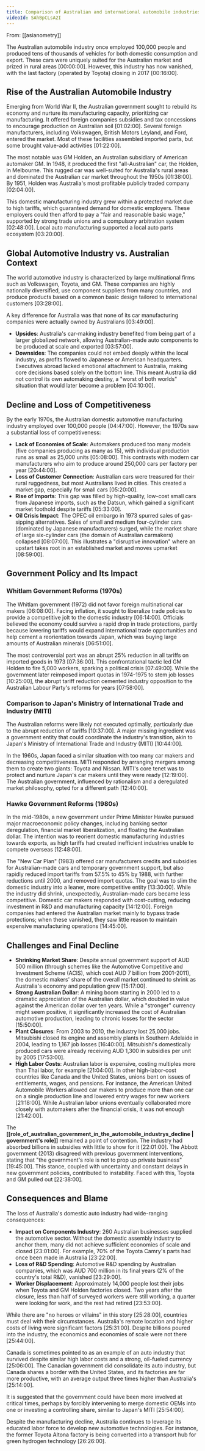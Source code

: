 ```yaml
---
title: Comparison of Australian and international automobile industries
videoId: SAhBpCLsA2I
---
```


From: [[asianometry]] <br/> 

The Australian automobile industry once employed 100,000 people and produced tens of thousands of vehicles for both domestic consumption and export. These cars were uniquely suited for the Australian market and prized in rural areas <a class="yt-timestamp" data-t="00:00:00">[00:00:00]</a>. However, this industry has now vanished, with the last factory (operated by Toyota) closing in 2017 <a class="yt-timestamp" data-t="00:16:00">[00:16:00]</a>.

## Rise of the Australian Automobile Industry

Emerging from World War II, the Australian government sought to rebuild its economy and nurture its manufacturing capacity, prioritizing car manufacturing. It offered foreign companies subsidies and tax concessions to encourage production on Australian soil <a class="yt-timestamp" data-t="01:02:00">[01:02:00]</a>. Several foreign manufacturers, including Volkswagen, British Motors Leyland, and Ford, entered the market. Most of these facilities assembled imported parts, but some brought value-add activities <a class="yt-timestamp" data-t="01:22:00">[01:22:00]</a>.

The most notable was GM Holden, an Australian subsidiary of American automaker GM. In 1948, it produced the first "all-Australian" car, the Holden, in Melbourne. This rugged car was well-suited for Australia's rural areas and dominated the Australian car market throughout the 1950s <a class="yt-timestamp" data-t="01:38:00">[01:38:00]</a>. By 1951, Holden was Australia's most profitable publicly traded company <a class="yt-timestamp" data-t="02:04:00">[02:04:00]</a>.

This domestic manufacturing industry grew within a protected market due to high tariffs, which guaranteed demand for domestic employers. These employers could then afford to pay a "fair and reasonable basic wage," supported by strong trade unions and a compulsory arbitration system <a class="yt-timestamp" data-t="02:48:00">[02:48:00]</a>. Local auto manufacturing supported a local auto parts ecosystem <a class="yt-timestamp" data-t="03:20:00">[03:20:00]</a>.

## Global Automotive Industry vs. Australian Context

The world automotive industry is characterized by large multinational firms such as Volkswagen, Toyota, and GM. These companies are highly nationally diversified, use component suppliers from many countries, and produce products based on a common basic design tailored to international customers <a class="yt-timestamp" data-t="03:28:00">[03:28:00]</a>.

A key difference for Australia was that none of its car manufacturing companies were actually owned by Australians <a class="yt-timestamp" data-t="03:49:00">[03:49:00]</a>.
*   **Upsides**: Australia's car-making industry benefited from being part of a larger globalized network, allowing Australian-made auto components to be produced at scale and exported <a class="yt-timestamp" data-t="03:57:00">[03:57:00]</a>.
*   **Downsides**: The companies could not embed deeply within the local industry, as profits flowed to Japanese or American headquarters. Executives abroad lacked emotional attachment to Australia, making core decisions based solely on the bottom line. This meant Australia did not control its own automaking destiny, a "worst of both worlds" situation that would later become a problem <a class="yt-timestamp" data-t="04:10:00">[04:10:00]</a>.

## Decline and Loss of Competitiveness

By the early 1970s, the Australian domestic automotive manufacturing industry employed over 100,000 people <a class="yt-timestamp" data-t="04:47:00">[04:47:00]</a>. However, the 1970s saw a substantial loss of competitiveness:
*   **Lack of Economies of Scale**: Automakers produced too many models (five companies producing as many as 15), with individual production runs as small as 25,000 units <a class="yt-timestamp" data-t="05:08:00">[05:08:00]</a>. This contrasts with modern car manufacturers who aim to produce around 250,000 cars per factory per year <a class="yt-timestamp" data-t="20:44:00">[20:44:00]</a>.
*   **Loss of Customer Connection**: Australian cars were treasured for their rural ruggedness, but most Australians lived in cities. This created a market gap, especially for small cars <a class="yt-timestamp" data-t="05:20:00">[05:20:00]</a>.
*   **Rise of Imports**: This gap was filled by high-quality, low-cost small cars from Japanese imports, such as the Datsun, which gained a significant market foothold despite tariffs <a class="yt-timestamp" data-t="05:33:00">[05:33:00]</a>.
*   **Oil Crisis Impact**: The OPEC oil embargo in 1973 spurred sales of gas-sipping alternatives. Sales of small and medium four-cylinder cars (dominated by Japanese manufacturers) surged, while the market share of large six-cylinder cars (the domain of Australian carmakers) collapsed <a class="yt-timestamp" data-t="08:07:00">[08:07:00]</a>. This illustrates a "disruptive innovation" where an upstart takes root in an established market and moves upmarket <a class="yt-timestamp" data-t="08:59:00">[08:59:00]</a>.

## Government Policy and Its Impact

### Whitlam Government Reforms (1970s)
The Whitlam government (1972) did not favor foreign multinational car makers <a class="yt-timestamp" data-t="06:08:00">[06:08:00]</a>. Facing inflation, it sought to liberalize trade policies to provide a competitive jolt to the domestic industry <a class="yt-timestamp" data-t="06:14:00">[06:14:00]</a>. Officials believed the economy could survive a rapid drop in trade protections, partly because lowering tariffs would expand international trade opportunities and help cement a reorientation towards Japan, which was buying large amounts of Australian minerals <a class="yt-timestamp" data-t="06:51:00">[06:51:00]</a>.

The most controversial part was an abrupt 25% reduction in all tariffs on imported goods in 1973 <a class="yt-timestamp" data-t="07:36:00">[07:36:00]</a>. This confrontational tactic led GM Holden to fire 5,000 workers, sparking a political crisis <a class="yt-timestamp" data-t="07:49:00">[07:49:00]</a>. While the government later reimposed import quotas in 1974-1975 to stem job losses <a class="yt-timestamp" data-t="10:25:00">[10:25:00]</a>, the abrupt tariff reduction cemented industry opposition to the Australian Labour Party's reforms for years <a class="yt-timestamp" data-t="07:58:00">[07:58:00]</a>.

### Comparison to Japan's Ministry of International Trade and Industry (MITI)
The Australian reforms were likely not executed optimally, particularly due to the abrupt reduction of tariffs <a class="yt-timestamp" data-t="10:37:00">[10:37:00]</a>. A major missing ingredient was a government entity that could coordinate the industry's transition, akin to Japan's Ministry of International Trade and Industry (MITI) <a class="yt-timestamp" data-t="10:44:00">[10:44:00]</a>.

In the 1960s, Japan faced a similar situation with too many car makers and decreasing competitiveness. MITI responded by arranging mergers among them to create two giants: Toyota and Nissan. MITI's core tenet was to protect and nurture Japan's car makers until they were ready <a class="yt-timestamp" data-t="12:19:00">[12:19:00]</a>. The Australian government, influenced by rationalism and a deregulated market philosophy, opted for a different path <a class="yt-timestamp" data-t="12:40:00">[12:40:00]</a>.

### Hawke Government Reforms (1980s)
In the mid-1980s, a new government under Prime Minister Hawke pursued major macroeconomic policy changes, including banking sector deregulation, financial market liberalization, and floating the Australian dollar. The intention was to reorient domestic manufacturing industries towards exports, as high tariffs had created inefficient industries unable to compete overseas <a class="yt-timestamp" data-t="12:48:00">[12:48:00]</a>.

The "New Car Plan" (1983) offered car manufacturers credits and subsidies for Australian-made cars and temporary government support, but also rapidly reduced import tariffs from 57.5% to 45% by 1988, with further reductions until 2000, and removed import quotas. The goal was to slim the domestic industry into a leaner, more competitive entity <a class="yt-timestamp" data-t="13:30:00">[13:30:00]</a>. While the industry did shrink, unexpectedly, Australian-made cars became less competitive. Domestic car makers responded with cost-cutting, reducing investment in R&D and manufacturing capacity <a class="yt-timestamp" data-t="14:12:00">[14:12:00]</a>. Foreign companies had entered the Australian market mainly to bypass trade protections; when these vanished, they saw little reason to maintain expensive manufacturing operations <a class="yt-timestamp" data-t="14:45:00">[14:45:00]</a>.

## Challenges and Final Decline

*   **Shrinking Market Share**: Despite annual government support of AUD 500 million (through schemes like the Automotive Competitive and Investment Scheme (ACIS), which cost AUD 7 billion from 2001-2011), the domestic makers' share of the overall market continued to shrink as Australia's economy and population grew <a class="yt-timestamp" data-t="15:17:00">[15:17:00]</a>.
*   **Strong Australian Dollar**: A mining boom starting in 2000 led to a dramatic appreciation of the Australian dollar, which doubled in value against the American dollar over ten years. While a "stronger" currency might seem positive, it significantly increased the cost of Australian automotive production, leading to chronic losses for the sector <a class="yt-timestamp" data-t="15:50:00">[15:50:00]</a>.
*   **Plant Closures**: From 2003 to 2010, the industry lost 25,000 jobs. Mitsubishi closed its engine and assembly plants in Southern Adelaide in 2004, leading to 1,167 job losses <a class="yt-timestamp" data-t="16:40:00">[16:40:00]</a>. Mitsubishi's domestically produced cars were already receiving AUD 1,300 in subsidies per unit by 2005 <a class="yt-timestamp" data-t="17:53:00">[17:53:00]</a>.
*   **High Labor Costs**: Australian labor is expensive, costing multiples more than Thai labor, for example <a class="yt-timestamp" data-t="21:04:00">[21:04:00]</a>. In other high-labor-cost countries like Canada and the United States, unions bent on issues of entitlements, wages, and pensions. For instance, the American United Automobile Workers allowed car makers to produce more than one car on a single production line and lowered entry wages for new workers <a class="yt-timestamp" data-t="21:18:00">[21:18:00]</a>. While Australian labor unions eventually collaborated more closely with automakers after the financial crisis, it was not enough <a class="yt-timestamp" data-t="21:42:00">[21:42:00]</a>.

The **[[role_of_australian_government_in_the_automobile_industrys_decline | government's role]]** remained a point of contention. The industry had absorbed billions in subsidies with little to show for it <a class="yt-timestamp" data-t="22:01:00">[22:01:00]</a>. The Abbott government (2013) disagreed with previous government interventions, stating that "the government's role is not to prop up private business" <a class="yt-timestamp" data-t="19:45:00">[19:45:00]</a>. This stance, coupled with uncertainty and constant delays in new government policies, contributed to instability. Faced with this, Toyota and GM pulled out <a class="yt-timestamp" data-t="22:38:00">[22:38:00]</a>.

## Consequences and Blame

The loss of Australia's domestic auto industry had wide-ranging consequences:
*   **Impact on Components Industry**: 260 Australian businesses supplied the automotive sector. Without the domestic assembly industry to anchor them, many did not achieve sufficient economies of scale and closed <a class="yt-timestamp" data-t="23:01:00">[23:01:00]</a>. For example, 70% of the Toyota Camry's parts had once been made in Australia <a class="yt-timestamp" data-t="23:22:00">[23:22:00]</a>.
*   **Loss of R&D Spending**: Automotive R&D spending by Australian companies, which was AUD 700 million in its final years (2% of the country's total R&D), vanished <a class="yt-timestamp" data-t="23:29:00">[23:29:00]</a>.
*   **Worker Displacement**: Approximately 14,000 people lost their jobs when Toyota and GM Holden factories closed. Two years after the closure, less than half of surveyed workers were still working, a quarter were looking for work, and the rest had retired <a class="yt-timestamp" data-t="23:53:00">[23:53:00]</a>.

While there are "no heroes or villains" in this story <a class="yt-timestamp" data-t="25:28:00">[25:28:00]</a>, countries must deal with their circumstances. Australia's remote location and higher costs of living were significant factors <a class="yt-timestamp" data-t="25:31:00">[25:31:00]</a>. Despite billions poured into the industry, the economics and economies of scale were not there <a class="yt-timestamp" data-t="25:44:00">[25:44:00]</a>.

Canada is sometimes pointed to as an example of an auto industry that survived despite similar high labor costs and a strong, oil-fueled currency <a class="yt-timestamp" data-t="25:06:00">[25:06:00]</a>. The Canadian government did consolidate its auto industry, but Canada shares a border with the United States, and its factories are far more productive, with an average output three times higher than Australia's <a class="yt-timestamp" data-t="25:14:00">[25:14:00]</a>.

It is suggested that the government could have been more involved at critical times, perhaps by forcibly intervening to merge domestic OEMs into one or investing a controlling share, similar to Japan's MITI <a class="yt-timestamp" data-t="25:54:00">[25:54:00]</a>.

Despite the manufacturing decline, Australia continues to leverage its educated labor force to develop new automotive technologies. For instance, the former Toyota Altona factory is being converted into a transport hub for green hydrogen technology <a class="yt-timestamp" data-t="26:26:00">[26:26:00]</a>.